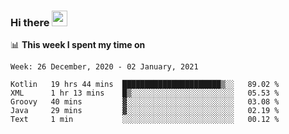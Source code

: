 ### Hi there <a href="https://www.gautamkrishnar.com/"><img src="https://media.giphy.com/media/hvRJCLFzcasrR4ia7z/giphy.gif" width="25px"></a>

📊 **This week I spent my time on**

<!--START_SECTION:waka-->
```text
Week: 26 December, 2020 - 02 January, 2021

Kotlin   19 hrs 44 mins  ██████████████████████▒░░   89.02 % 
XML      1 hr 13 mins    █▒░░░░░░░░░░░░░░░░░░░░░░░   05.53 % 
Groovy   40 mins         ▓░░░░░░░░░░░░░░░░░░░░░░░░   03.08 % 
Java     29 mins         ▓░░░░░░░░░░░░░░░░░░░░░░░░   02.19 % 
Text     1 min           ░░░░░░░░░░░░░░░░░░░░░░░░░   00.12 % 
```
<!--END_SECTION:waka-->
